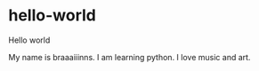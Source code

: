# hello-world
Hello world

My name is braaaiiinns. I am learning python. I love music and art.

<!--
$$$$$$\              $$$$$$\  $$$$$$$$\ $$$$$$$$\             $$\     $$\  $$$$$$\  $$\   $$\
\_$$  _|            $$  __$$\ $$  _____|$$  _____|            \$$\   $$  |$$  __$$\ $$ |  $$ |
  $$ |              $$ /  \__|$$ |      $$ |                   \$$\ $$  / $$ /  $$ |$$ |  $$ |
  $$ |              \$$$$$$\  $$$$$\    $$$$$\                  \$$$$  /  $$ |  $$ |$$ |  $$ |
  $$ |               \____$$\ $$  __|   $$  __|                  \$$  /   $$ |  $$ |$$ |  $$ |
  $$ |              $$\   $$ |$$ |      $$ |                      $$ |    $$ |  $$ |$$ |  $$ |
$$$$$$\             \$$$$$$  |$$$$$$$$\ $$$$$$$$\                 $$ |     $$$$$$  |\$$$$$$  |
\______|             \______/ \________|\________|                \__|     \______/  \______/



	........................MMMM......................,MMMD ........................
	......................MMMMMMM.....................MMMMMMM.......................
	....................MMMMMMMMM........MMMMM, ..... MMMMMMMMM.....................
	.................NMMMMMMMMMMM ......MMMMMMM...... MMMMMMMMMMMM. ................
	...............MMMMMMMMMMMMMM.......MMMMMMM.......MMMMMMMMMMMMMM................
	.............MMMMMMMMMMMMMMM.........MMMMM........$MMMMMMMMMMMMMMM ............
	...........,MMMMMMMMMMMMMMM............  ...........MMMMMMMMMMMMMMM:............
	..........MMMMMMMMMMMMMMMM. ........................ MMMMMMMMMMMMMMMM...........
	.........MMMMMMMMMMMMMMI  .............  ............ .$MMMMMMMMMMMMMM .........
	.......,MMMMMMMMMMMMM.  ............MMMMMMM.............. MMMMMMMMMMMMM=........
	......~MMMMMMMMMMMM................MMMMMMMMM ...............MMMMMMMMMMMMI.......
	.....=MMMMMMMMMMM..........MM.....MMMMMMMMMMM... MMM..........MMMMMMMMMMM7 .....
	.....MMMMMMMMMM..........MMMMM ...DMMMMMMMMMM...OMMMMM ........ MMMMMMMMMM: ....
	....MMMMMMMMMO ........MMMMMMMD....MMMMMMMMM....MMMMMMMM.........IMMMMMMMMM.....
	...MMMMMMMMM.........MMMMMMMMMM.....MMMMMMM ....MMMMMMMMMM........ MMMMMMMMM....
	..DMMMMMMMM. ......MMMMMMMMMMMM ................MMMMMMMMMMMM........MMMMMMMMM ..
	..MMMMMMMM...... .MMMMMMMMMMMM .................8MMMMMMMMMMMM........MMMMMMMM...
	.MMMMMMMM.......MMMMMMMMMMMMM,...................8MMMMMMMMMMMMM ......MMMMMMMM..
	.MMMMMMM ......MMMMMMMMMMMMM...................... MMMMMMMMMMMMM...... MMMMMMM..
	IMMMMMMN  . . MMMMMMMMMMMM: ........................:MMMMMMMMMMMM......7MMMMMMD
	MMMMMMM . .  MMMMMMMMMMM~..............  .............,MMMMMMMMMMM .....MMMMMMM.
	MMMMMM:. .. MMMMMMMMMM?...........MMMMMMMMMMM...........+MMMMMMMMMM......MMMMMM.
	MMMMMM  . .:MMMMMMMMM ...... .MMMMMMMMMMMMMMMMMMM.. ......MMMMMMMMM+.... MMMMMM.
	MMMMMN. .  MMMMMMMM=.......MMMMMMMMMMMMMMMMMMMMMMMMM. .....,MMMMMMMM.....ZMMMMM:
	MMMMM.....MMMMMMMM ......MMMMMMMMMMMMMMMMMMMMMMMMMMMMM...... MMMMMMMM.....MMMMMZ
	MMMMM.. ..MMMMMMM......~MMMMMMMMMMMMMMMMMMMMMMMMMMMMMMM?......MMMMMMM ... MMMMMZ
	MMMMM.. . MMMMMMZ.....MMMMMMMMMMMMMMMMMMMMMMMMMMMMMMMMMMM.....?MMMMMM~....MMMMM~
	MMMMM... MMMMMMM.....MMMMMMMMMMMM~...........~MMMMMMMMMMMM.....MMMMMMM....MMMMM.
	MMMMM....MMMMMM.....MMMMMMMMMM.................. MMMMMMMMMM ....MMMMMM ...MMMMM
	MMMMM.. .MMMMMM....DMMMMMMMM. .....................MMMMMMMMN....MMMMMM....MMMMM
	8MMMM... MMMMM=....MMMMMMM+ ........................+MMMMMMM.... MMMMM ...MMMMM
	.MMMM..  MMMMM ...MMMMMMM............NMMMN. ..........MMMMMMM .. MMMMM .. MMMM .
	.MMMM7...MMMMM....MMMMMM.........MMMMMMMMMMMMM....... .MMMMMM .. MMMMM...,MMMM..
	..MMMM. .MMMMM .. MMMMM.......+MMMMMMMMMMMMMMMMM7......,MMMMM .. MMMMM.. MMMM...
	..NMMM....MMMM....MMMMM..... MMMMMMMMMMMMMMMMMMMMM..... MMMMM, ..MMMM:.. MMMM...
	...MMMM...MMMM...:MMMM. ....MMMMMMMMMMMMMMMMMMMMMMM .....MMMM:...MMMM...MMMM....
	....MMM,. DMMM? ..MMMM ....MMMMMMMMN ......NMMMMMMMM.... MMMM...,MMMM...MMM.....
	.....MMM. .MMMM...MMMM....MMMMMMM. ......... ,MMMMMMM... MMMM...MMMM...MMM,.....
	......MMM...MMM . MMMM .. MMMMMN...............8MMMMM... MMMM...MMM...MMM=......
	.......MMM .OMMM...MMM....MMMMM.................DMMMM... MMM,..MMMN .MMM:.......
	........MMN .MMM8..MMM....MMMM.................. MMMM....MMM..ZMMM..MMM ........
	.........MMM..MMM:. MMM...MMMM.................. MMMM...MMM...MMM..MMM .........
	..........$MM .?MM: .MM:. MMMM...................MMMM..:MM..,MMZ .MMN...........
	............MMM ,MM$..MM . MMM ................. MMM...MM..+MM,.8MM.............
	..............M. MMM .MM..~MM...................MM?..MM..MMM  MM. ..............
	................MM..MM$.MMZ..MM ................MM,.$MM.?MM  MM ................
	..................MM: MM7 MM. MM...............MM..MM.+MM. MN...................
	....................,MM.,MM.8M  MM.......... MM  MD.MM:.MM:.....................
	........................MM, MM =MO.$MZ...ZMZ.OM=.MM .MM ........................
	............................IMM,.8MM=. ...~MMD..MMZ ............................
	.....................................+ZDZ?. ....................................


      ___                 /\__\     /\  \         /\__\         /\  \                  |\__\         /\  \         /\__\
     /\  \               /:/  /    /::\  \       /:/  /        /::\  \                 |:|  |       /::\  \       /:/  /
     \:\  \             /:/  /    /:/\:\  \     /:/  /        /:/\:\  \                |:|  |      /:/\:\  \     /:/  /
     /::\__\           /:/  /    /:/  \:\  \   /:/__/  ___   /::\~\:\  \               |:|__|__   /:/  \:\  \   /:/  /  ___
  __/:/\/__/          /:/__/    /:/__/ \:\__\  |:|  | /\__\ /:/\:\ \:\__\              /::::\__\ /:/__/ \:\__\ /:/__/  /\__\
 /\/:/  /             \:\  \    \:\  \ /:/  /  |:|  |/:/  / \:\~\:\ \/__/             /:/~~/~    \:\  \ /:/  / \:\  \ /:/  /
 \::/__/               \:\  \    \:\  /:/  /   |:|__/:/  /   \:\ \:\__\              /:/  /       \:\  /:/  /   \:\  /:/  /
  \:\__\                \:\  \    \:\/:/  /     \::::/__/     \:\ \/__/              \/__/         \:\/:/  /     \:\/:/  /
   \/__/                 \:\__\    \::/  /       ~~~~          \:\__\                               \::/  /       \::/  /
                          \/__/     \/__/                       \/__/                                \/__/         \/__/
-->

